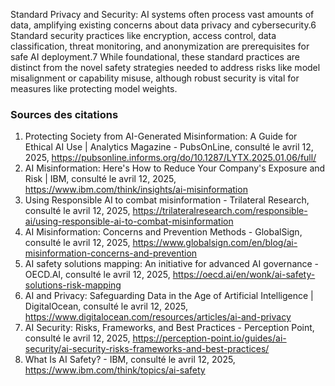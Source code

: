 Standard Privacy and Security: AI systems often process vast amounts of data, amplifying existing concerns about data privacy and cybersecurity.6 Standard security practices like encryption, access control, data classification, threat monitoring, and anonymization are prerequisites for safe AI deployment.7 While foundational, these standard practices are distinct from the novel safety strategies needed to address risks like model misalignment or capability misuse, although robust security is vital for measures like protecting model weights.

### **Sources des citations**

1. Protecting Society from AI-Generated Misinformation: A Guide for Ethical AI Use | Analytics Magazine - PubsOnLine, consulté le avril 12, 2025, https://pubsonline.informs.org/do/10.1287/LYTX.2025.01.06/full/
2. AI Misinformation: Here's How to Reduce Your Company's Exposure and Risk | IBM, consulté le avril 12, 2025, https://www.ibm.com/think/insights/ai-misinformation
3. Using Responsible AI to combat misinformation - Trilateral Research, consulté le avril 12, 2025, https://trilateralresearch.com/responsible-ai/using-responsible-ai-to-combat-misinformation
4. AI Misinformation: Concerns and Prevention Methods - GlobalSign, consulté le avril 12, 2025, https://www.globalsign.com/en/blog/ai-misinformation-concerns-and-prevention
5. AI safety solutions mapping: An initiative for advanced AI governance - OECD.AI, consulté le avril 12, 2025, https://oecd.ai/en/wonk/ai-safety-solutions-risk-mapping
6. AI and Privacy: Safeguarding Data in the Age of Artificial Intelligence | DigitalOcean, consulté le avril 12, 2025, https://www.digitalocean.com/resources/articles/ai-and-privacy
7. AI Security: Risks, Frameworks, and Best Practices - Perception Point, consulté le avril 12, 2025, https://perception-point.io/guides/ai-security/ai-security-risks-frameworks-and-best-practices/
8. What Is AI Safety? - IBM, consulté le avril 12, 2025, https://www.ibm.com/think/topics/ai-safety